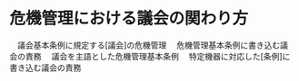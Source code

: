 # 危機管理における議会の関わり方
　議会基本条例に規定する[議会]の危機管理
　危機管理基本条例に書き込む議会の責務
　議会を主語とした危機管理基本条例
　特定機器に対応した[条例]に書き込む議会の責務

